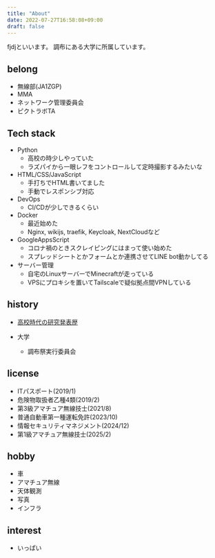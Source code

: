 ```yaml
---
title: "About"
date: 2022-07-27T16:58:08+09:00
draft: false
---
```


fjdjといいます。
調布にある大学に所属しています。

## belong
- 無線部(JA1ZGP)
- MMA
- ネットワーク管理委員会
- ピクトラボTA

## Tech stack
- Python
    - 高校の時少しやっていた
    - ラズパイから一眼レフをコントロールして定時撮影するみたいな
- HTML/CSS/JavaScript
    - 手打ちでHTML書いてました
    - 手動でレスポンシブ対応
- DevOps
    - CI/CDが少しできるくらい
- Docker
    - 最近始めた
    - Nginx, wikijs, traefik, Keycloak, NextCloudなど
- GoogleAppsScript
    - コロナ禍のときスクレイピングにはまって使い始めた
    - スプレッドシートとかフォームとか連携させてLINE bot動かしてる
- サーバー管理
    - 自宅のLinuxサーバーでMinecraftが走っている
    - VPSにプロキシを置いてTailscaleで疑似拠点間VPNしている

## history
- [高校時代の研究発表歴](/hs-awards)

- 大学
    - 調布祭実行委員会

## license
- ITパスポート(2019/1)
- 危険物取扱者乙種4類(2019/2)
- 第3級アマチュア無線技士(2021/8)
- 普通自動車第一種運転免許(2023/10)
- 情報セキュリティマネジメント(2024/12)
- 第1級アマチュア無線技士(2025/2)

## hobby
- 車
- アマチュア無線
- 天体観測
- 写真
- インフラ

## interest
- いっぱい